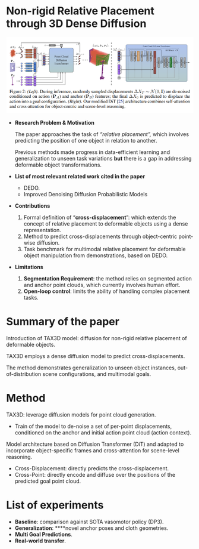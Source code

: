 # Non-rigid Relative Placement through 3D Dense Diffusion

![{BDEA5A77-2259-483A-8AB9-5C2F28A7C874}.png](Review%20Presentation%202c2dee58feba4b4ba7c4f706f25c8c2f/BDEA5A77-2259-483A-8AB9-5C2F28A7C874.png)

- **Research Problem & Motivation**
    
    The paper approaches the task of *“relative placement”,* which involves predicting the position of one object in relation to another.
    
    Previous methods made progress in data-efficient learning and generalization to unseen task variations **but** there is a gap in addressing deformable object transformations.
    
- **List of most relevant related work cited in the paper**
    - DEDO.
    - Improved Denoising Diffusion Probabilistic Models
- **Contributions**
    1. Formal definition of “**cross-displacement**”: which extends the concept of relative placement to deformable objects using a dense representation.
    2. Method to predict cross-displacements through object-centric point-wise diffusion.
    3. Task benchmark for multimodal relative placement for deformable object manipulation from demonstrations, based on DEDO.

- **Limitations**
    1. **Segmentation Requirement**: the method relies on segmented action and anchor point clouds, which currently involves human effort.
    2. **Open-loop control**: limits the ability of handling complex placement tasks. 

# Summary of the paper

Introduction of TAX3D model: diffusion for non-rigid relative placement of deformable objects.

TAX3D employs a dense diffusion model to predict cross-displacements.

The method demonstrates generalization to unseen object instances, out-of-distribution scene configurations, and multimodal goals.

# Method

TAX3D: leverage diffusion models for point cloud generation.

- Train of the model to de-noise a set of per-point displacements, conditioned on the anchor and initial action point cloud (action context).

Model architecture based on Diffusion Transformer (DiT) and adapted to incorporate object-specific frames and cross-attention for scene-level reasoning.

- Cross-Displacement: directly predicts the cross-displacement.
- Cross-Point: directly encode and diffuse over the positions of the predicted goal point cloud.

# List of experiments

- **Baseline**: comparison against SOTA vasomotor policy (DP3).
- **Generalization**: ****novel anchor poses and cloth geometries.
- **Multi Goal Predictions**.
- **Real-world transfer**.